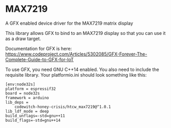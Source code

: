 # MAX7219

A GFX enabled device driver for the MAX7219 matrix display

This library allows GFX to bind to an MAX7219 display so that you can use it as a draw target.

Documentation for GFX is here: https://www.codeproject.com/Articles/5302085/GFX-Forever-The-Complete-Guide-to-GFX-for-IoT

To use GFX, you need GNU C++14 enabled. You also need to include the requisite library. Your platformio.ini should look something like this:

```
[env:node32s]
platform = espressif32
board = node32s
framework = arduino
lib_deps = 
	codewitch-honey-crisis/htcw_max7219@^1.0.1
lib_ldf_mode = deep
build_unflags=-std=gnu++11
build_flags=-std=gnu++14
```